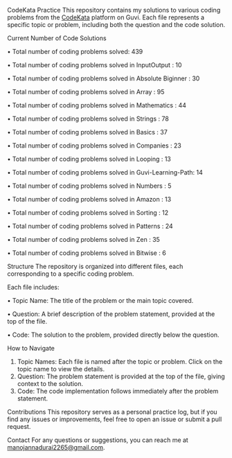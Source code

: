 CodeKata Practice
This repository contains my solutions to various coding problems from the [CodeKata](https://www.guvi.in/code-kata/) platform on Guvi.
Each file represents a specific topic or problem, including both the question and the code solution.


Current Number of Code Solutions

• Total number of coding problems solved: 439

• Total number of coding problems solved in InputOutput       : 10

• Total number of coding problems solved in Absolute Biginner : 30

• Total number of coding problems solved in Array             : 95

• Total number of coding problems solved in Mathematics       : 44

• Total number of coding problems solved in Strings           : 78

• Total number of coding problems solved in Basics            : 37

• Total number of coding problems solved in Companies         : 23

• Total number of coding problems solved in Looping           : 13

• Total number of coding problems solved in Guvi-Learning-Path: 14

• Total number of coding problems solved in Numbers           : 5

• Total number of coding problems solved in Amazon            : 13

• Total number of coding problems solved in Sorting           : 12

• Total number of coding problems solved in Patterns          : 24

• Total number of coding problems solved in Zen               : 35

• Total number of coding problems solved in Bitwise           : 6


Structure
The repository is organized into different files, each corresponding to a specific coding problem. 

Each file includes:

• Topic Name: The title of the problem or the main topic covered.

• Question: A brief description of the problem statement, provided at the top of the file.

• Code: The solution to the problem, provided directly below the question.

How to Navigate
1) Topic Names: Each file is named after the topic or problem. Click on the topic name to view the details.
2) Question: The problem statement is provided at the top of the file, giving context to the solution.
3) Code: The code implementation follows immediately after the problem statement.

Contributions
This repository serves as a personal practice log, but if you find any issues or improvements, feel free to open an issue or submit a pull request.

Contact
For any questions or suggestions, you can reach me at [manojannadurai2265@gmail.com](mailto:manojannadurai2265@gmail.com).
